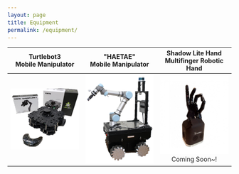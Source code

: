 ```yaml
---
layout: page
title: Equipment
permalink: /equipment/
---
```



<table>
<colgroup>
<col width="33%" />
<col width="33%" />
<col width="33%" />
</colgroup>
<thead>
<tr>
<th class="caption" style="text-align:center">Turtlebot3 <br> Mobile Manipulator</th>
<th class="caption" style="text-align:center">"HAETAE" <br> Mobile Manipulator</th>
<th class="caption" style="text-align:center">Shadow Lite Hand <br> Multifinger Robotic Hand</th>
</tr>
</thead>

<tbody>
<tr>
<td>
    <a href="/assets/equipment/turtlebot.png" data-lightbox="Turtlebot3+OpenManipulator" >
      <img style="width: 300px" src="/assets/equipment/turtlebot.png">
    </a>
</td>
<td>
    <a href="/assets/equipment/haetae.png" data-lightbox="Summit XL Steel + UR5e mobile manipulator" >
      <img style="width: 300px" src="/assets/equipment/haetae.png">
    </a>
</td>
<td style="text-align:center">
    <a href="/assets/equipment/shadow-lite-hand.jpg" data-lightbox="Shadow Lite Hand" >
      <img style="width: 300px" src="/assets/equipment/shadow-lite-hand.jpg">
    </a><br>
    Coming Soon~!
</td>

</tr>
</tbody>

</table>



